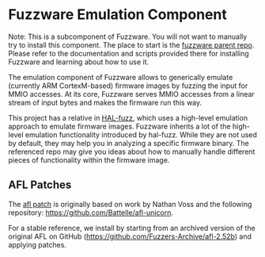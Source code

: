 # Fuzzware Emulation Component
Note: This is a subcomponent of Fuzzware. You will not want to manually try to install this component. The place to start is the [fuzzware parent repo](https://github.com/fuzzware-fuzzer/fuzzware). Please refer to the documentation and scripts provided there for installing Fuzzware and learning about how to use it.

The emulation component of Fuzzware allows to generically emulate (currently ARM CortexM-based) firmware images by fuzzing the input for MMIO accesses. At its core, Fuzzware serves MMIO accesses from a linear stream of input bytes and makes the firmware run this way.

This project has a relative in [HAL-fuzz](https://github.com/ucsb-seclab/hal-fuzz), which uses a high-level emulation approach to emulate firmware images. Fuzzware inherits a lot of the high-level emulation functionality introduced by hal-fuzz. While they are not used by default, they may help you in analyzing a specific firmware binary. The referenced repo may give you ideas about how to manually handle different pieces of functionality within the firmware image.

## AFL Patches
The [afl patch](afl.patch) is originally based on work by Nathan Voss and the following repository: https://github.com/Battelle/afl-unicorn.

For a stable reference, we install by starting from an archived version of the original AFL on GitHub (https://github.com/Fuzzers-Archive/afl-2.52b) and applying patches.
